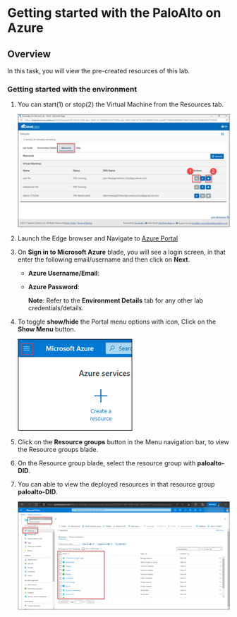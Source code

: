 # Getting started with the PaloAlto on Azure

## Overview

In this task, you will view the pre-created resources of this lab.
 
### Getting started with the environment

1. You can start(1) or stop(2) the Virtual Machine from the Resources tab.
 
     ![](../images/image031.png)

1. Launch the Edge browser and Navigate to [Azure Portal](https://portal.azure.com)

1. On **Sign in to Microsoft Azure** blade, you will see a login screen, in that enter the following email/username and then click on **Next**.  

   * **Azure Username/Email**:  <inject key="Username"></inject> 
   * **Azure Password**:  <inject key="Password"></inject>

        **Note**: Refer to the **Environment Details** tab for any other lab credentials/details.

1. To toggle **show/hide** the Portal menu options with icon, Click on the **Show Menu** button.

     ![](../images/image01.png)

1. Click on the **Resource groups** button in the Menu navigation bar, to view the Resource groups blade.

1. On the Resource group blade, select the resource group with **paloalto-DID**.

1. You can able to view the deployed resources in that resource group **paloalto-DID**.

     ![](../images/image035.png)

